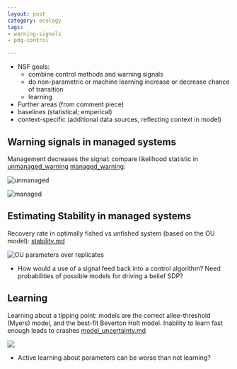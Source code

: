 ```yaml
---
layout: post
category: ecology
tags: 
- warning-signals
- pdg-control

---
```


- NSF goals: 
  - combine control methods and warning signals
  - do non-parametric or machine learning increase or decrease chance of transition
  - learning
- Further areas (from comment piece)
- baselines (statistical; emperical)
- context-specific (additional data sources, reflecting context in model)

## Warning signals in managed systems

Management decreases the signal: compare likelihood statistic in [unmanaged_warning](https://github.com/cboettig/pdg_control/blob/master/inst/examples/unmanaged_warning.md) [managed_warning](https://github.com/cboettig/pdg_control/blob/master/inst/examples/managed_warning.md):


![unmanaged](http://farm8.staticflickr.com/7108/7853909166_45ecb1af08_o.png) 


![managed](http://farm9.staticflickr.com/8445/7889665150_d2f03f6f86_o.png) 


## Estimating Stability in managed systems

Recovery rate in optimally fished vs unfished system (based on the OU model): [stability.md](https://github.com/cboettig/pdg_control/blob/e6aaf0ba27e4280cbbb04d5ecfeb9b18f158ca77/inst/examples/stability.md)

![OU parameters over replicates](http://farm8.staticflickr.com/7041/6960365083_4b41dd1f0a_z.jpg) 

- How would a use of a signal feed back into a control algorithm?  Need probabilities of possible models for driving a belief SDP?


## Learning

Learning about a tipping point: models are the correct allee-threshold (Myers) model, and the best-fit Beverton Holt model.  Inability to learn fast enough leads to crashes [model_uncertainty.md](https://github.com/cboettig/pdg_control/blob/ff049e1f623413e1438555aec63ddbe65dec6d8f/inst/examples/model_uncertainty.md)

![](http://farm8.staticflickr.com/7231/7019134197_cb196dbdb1_o.png) 

- Active learning about parameters can be worse than not learning?  


